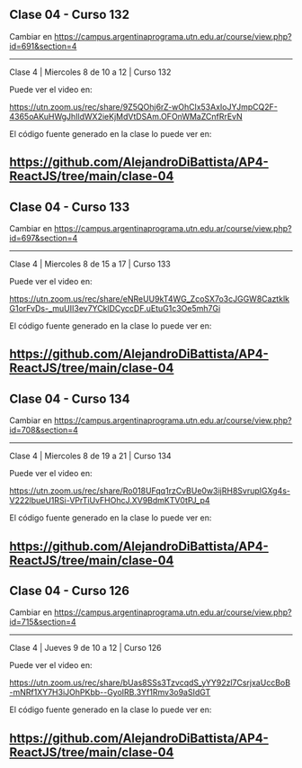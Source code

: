 ## Clase 04 - Curso 132

  Cambiar en https://campus.argentinaprograma.utn.edu.ar/course/view.php?id=691&section=4

---
Clase 4 | Miercoles 8 de 10 a 12 | Curso 132

Puede ver el video en:

https://utn.zoom.us/rec/share/9Z5QOhj6rZ-wOhClx53AxIoJYJmpCQ2F-4365oAKuHWgJhIldWX2ieKjMdVtDSAm.OFOnWMaZCnfRrEvN

El código fuente generado en la clase lo puede ver en: 

https://github.com/AlejandroDiBattista/AP4-ReactJS/tree/main/clase-04
---

## Clase 04 - Curso 133

  Cambiar en https://campus.argentinaprograma.utn.edu.ar/course/view.php?id=697&section=4

---
Clase 4 | Miercoles 8 de 15 a 17 | Curso 133

Puede ver el video en:

https://utn.zoom.us/rec/share/eNReUU9kT4WG_ZcoSX7o3cJGGW8CaztklkG1orFvDs-_muUII3ev7YCklDCyccDF.uEtuG1c3Oe5mh7Gi

El código fuente generado en la clase lo puede ver en: 

https://github.com/AlejandroDiBattista/AP4-ReactJS/tree/main/clase-04
---

## Clase 04 - Curso 134

  Cambiar en https://campus.argentinaprograma.utn.edu.ar/course/view.php?id=708&section=4

---
Clase 4 | Miercoles 8 de 19 a 21 | Curso 134

Puede ver el video en:

https://utn.zoom.us/rec/share/Ro018UFqq1rzCvBUe0w3ijRH8SvrupIGXg4s-V222lbueU1RSi-VPrTiUvFHOhcJ.XV9BdmKTV0tPJ_p4

El código fuente generado en la clase lo puede ver en: 

https://github.com/AlejandroDiBattista/AP4-ReactJS/tree/main/clase-04
---

## Clase 04 - Curso 126

  Cambiar en https://campus.argentinaprograma.utn.edu.ar/course/view.php?id=715&section=4

---
Clase 4 | Jueves 9 de 10 a 12 | Curso 126

Puede ver el video en:

https://utn.zoom.us/rec/share/bUas8SSs3TzvcqdS_yYY92zl7CsrjxaUccBoB-mNRf1XY7H3iJOhPKbb--GyoIRB.3Yf1Rmv3o9aSIdGT

El código fuente generado en la clase lo puede ver en: 

https://github.com/AlejandroDiBattista/AP4-ReactJS/tree/main/clase-04
---

